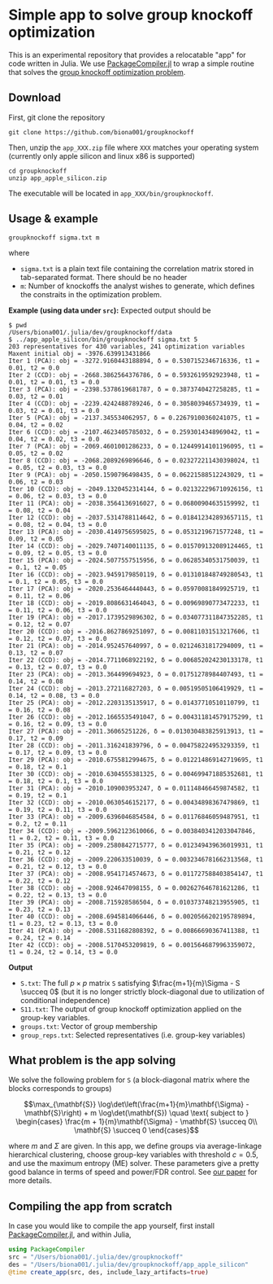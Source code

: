 # Simple app to solve group knockoff optimization

This is an experimental repository that provides a relocatable "app" for code written in Julia. We use [PackageCompiler.jl](https://github.com/JuliaLang/PackageCompiler.jl) to wrap a simple routine that solves the [group knockoff optimization problem](https://arxiv.org/abs/2310.15069).

## Download

First, git clone the repository 
```
git clone https://github.com/biona001/groupknockoff
```
Then, unzip the `app_XXX.zip` file where `XXX` matches your operating system (currently only apple silicon and linux x86 is supported)
```
cd groupknockoff
unzip app_apple_silicon.zip
```
The executable will be located in `app_XXX/bin/groupknockoff`. 

## Usage & example

```
groupknockoff sigma.txt m
```
where 
+ `sigma.txt` is a plain text file containing the correlation matrix stored in tab-separated format. There should be no header
+ `m`: Number of knockoffs the analyst wishes to generate, which defines the constraits in the optimization problem.

**Example (using data under `src`):** Expected output should be
```
$ pwd
/Users/biona001/.julia/dev/groupknockoff/data
$ ../app_apple_silicon/bin/groupknockoff sigma.txt 5
203 representatives for 430 variables, 241 optimization variables
Maxent initial obj = -3976.639913431866
Iter 1 (PCA): obj = -3272.9160443188894, δ = 0.5307152346716336, t1 = 0.01, t2 = 0.0
Iter 2 (CCD): obj = -2668.3862564376786, δ = 0.5932619592923948, t1 = 0.01, t2 = 0.01, t3 = 0.0
Iter 3 (PCA): obj = -2398.5378619681787, δ = 0.3873740427258285, t1 = 0.03, t2 = 0.01
Iter 4 (CCD): obj = -2239.4242488789246, δ = 0.3058039465734939, t1 = 0.03, t2 = 0.01, t3 = 0.0
Iter 5 (PCA): obj = -2137.345534062957, δ = 0.22679100360241075, t1 = 0.04, t2 = 0.02
Iter 6 (CCD): obj = -2107.4623405785032, δ = 0.2593014348969042, t1 = 0.04, t2 = 0.02, t3 = 0.0
Iter 7 (PCA): obj = -2069.4601001286233, δ = 0.12449914101196095, t1 = 0.05, t2 = 0.02
Iter 8 (CCD): obj = -2068.2089269896646, δ = 0.023272211430398024, t1 = 0.05, t2 = 0.03, t3 = 0.0
Iter 9 (PCA): obj = -2050.1590796498435, δ = 0.06221588512243029, t1 = 0.06, t2 = 0.03
Iter 10 (CCD): obj = -2049.1320452314144, δ = 0.021322296710926156, t1 = 0.06, t2 = 0.03, t3 = 0.0
Iter 11 (PCA): obj = -2038.3564136916027, δ = 0.06800904635159992, t1 = 0.08, t2 = 0.04
Iter 12 (CCD): obj = -2037.5314788114642, δ = 0.018412342893657115, t1 = 0.08, t2 = 0.04, t3 = 0.0
Iter 13 (PCA): obj = -2030.4149756595025, δ = 0.0531219671577248, t1 = 0.09, t2 = 0.05
Iter 14 (CCD): obj = -2029.7407140011135, δ = 0.015709132089124465, t1 = 0.09, t2 = 0.05, t3 = 0.0
Iter 15 (PCA): obj = -2024.5077557515956, δ = 0.06285340531750039, t1 = 0.1, t2 = 0.05
Iter 16 (CCD): obj = -2023.9459179850119, δ = 0.013101848749280543, t1 = 0.1, t2 = 0.05, t3 = 0.0
Iter 17 (PCA): obj = -2020.2536464440443, δ = 0.05970081849925719, t1 = 0.11, t2 = 0.06
Iter 18 (CCD): obj = -2019.8086631464043, δ = 0.00969890773472233, t1 = 0.11, t2 = 0.06, t3 = 0.0
Iter 19 (PCA): obj = -2017.1739529896302, δ = 0.034077311847352285, t1 = 0.12, t2 = 0.07
Iter 20 (CCD): obj = -2016.8627869251097, δ = 0.00811031513217606, t1 = 0.12, t2 = 0.07, t3 = 0.0
Iter 21 (PCA): obj = -2014.952457640997, δ = 0.02124631817294009, t1 = 0.13, t2 = 0.07
Iter 22 (CCD): obj = -2014.7711068922192, δ = 0.006852024230133178, t1 = 0.13, t2 = 0.07, t3 = 0.0
Iter 23 (PCA): obj = -2013.364499694923, δ = 0.01751278984407493, t1 = 0.14, t2 = 0.08
Iter 24 (CCD): obj = -2013.272116827203, δ = 0.00519505106419929, t1 = 0.14, t2 = 0.08, t3 = 0.0
Iter 25 (PCA): obj = -2012.2203135135917, δ = 0.01437710510110799, t1 = 0.16, t2 = 0.08
Iter 26 (CCD): obj = -2012.1665535491047, δ = 0.004311814579175299, t1 = 0.16, t2 = 0.09, t3 = 0.0
Iter 27 (PCA): obj = -2011.36065251226, δ = 0.013030483825913913, t1 = 0.17, t2 = 0.09
Iter 28 (CCD): obj = -2011.316241839796, δ = 0.004758224953293359, t1 = 0.17, t2 = 0.09, t3 = 0.0
Iter 29 (PCA): obj = -2010.6755812994675, δ = 0.012214869142719695, t1 = 0.18, t2 = 0.1
Iter 30 (CCD): obj = -2010.6304555381325, δ = 0.004699471885352681, t1 = 0.18, t2 = 0.1, t3 = 0.0
Iter 31 (PCA): obj = -2010.109003953247, δ = 0.011148466459874582, t1 = 0.19, t2 = 0.1
Iter 32 (CCD): obj = -2010.0630546152177, δ = 0.00434898367479869, t1 = 0.19, t2 = 0.11, t3 = 0.0
Iter 33 (PCA): obj = -2009.6396046854584, δ = 0.01176846059487951, t1 = 0.2, t2 = 0.11
Iter 34 (CCD): obj = -2009.5962123610066, δ = 0.0038403412033047846, t1 = 0.2, t2 = 0.11, t3 = 0.0
Iter 35 (PCA): obj = -2009.2580842715777, δ = 0.012349439636019931, t1 = 0.21, t2 = 0.12
Iter 36 (CCD): obj = -2009.220633510039, δ = 0.0032346781662313568, t1 = 0.21, t2 = 0.12, t3 = 0.0
Iter 37 (PCA): obj = -2008.9541714574673, δ = 0.011727588403854147, t1 = 0.22, t2 = 0.12
Iter 38 (CCD): obj = -2008.924647098155, δ = 0.002627646781621286, t1 = 0.22, t2 = 0.13, t3 = 0.0
Iter 39 (PCA): obj = -2008.715928586504, δ = 0.010373748213955905, t1 = 0.23, t2 = 0.13
Iter 40 (CCD): obj = -2008.6945814066446, δ = 0.0020566202195789894, t1 = 0.23, t2 = 0.13, t3 = 0.0
Iter 41 (PCA): obj = -2008.5311682808392, δ = 0.00866690367411388, t1 = 0.24, t2 = 0.14
Iter 42 (CCD): obj = -2008.5170453209819, δ = 0.0015646879963359072, t1 = 0.24, t2 = 0.14, t3 = 0.0
```

**Output**

+ `S.txt`: The full $p \times p$ matrix `S` satisfying $\frac{m+1}{m}\Sigma - S \succeq 0$ (but it is no longer strictly block-diagonal due to utilization of conditional independence)
+ `S11.txt`: The output of group knockoff optimization applied on the group-key variables. 
+ `groups.txt`: Vector of group membership
+ `group_reps.txt`: Selected representatives (i.e. group-key variables)

## What problem is the app solving

We solve the following problem for `S` (a block-diagonal matrix where the blocks corresponds to groups)
```math
\max_{\mathbf{S}} \log\det\left(\frac{m+1}{m}\mathbf{\Sigma} - \mathbf{S}\right) + m \log\det(\mathbf{S})     \quad \text{ subject to } 
    \begin{cases}
        \frac{m + 1}{m}\mathbf{\Sigma} - \mathbf{S} \succeq 0\\
        \mathbf{S} \succeq 0
    \end{cases}
```
where $m$ and $\Sigma$ are given. In this app, we define groups via average-linkage hierarchical clustering, choose group-key variables with threshold $c=0.5$, and use the maximum entropy (ME) solver. These parameters give a pretty good balance in terms of speed and power/FDR control. See [our paper](https://arxiv.org/abs/2310.15069) for more details.

## Compiling the app from scratch

In case you would like to compile the app yourself, first install [PackageCompiler.jl](https://github.com/JuliaLang/PackageCompiler.jl), and within Julia,
```julia
using PackageCompiler
src = "/Users/biona001/.julia/dev/groupknockoff"
des = "/Users/biona001/.julia/dev/groupknockoff/app_apple_silicon"
@time create_app(src, des, include_lazy_artifacts=true)
```
